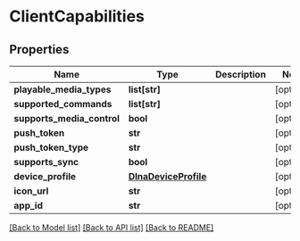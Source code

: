# ClientCapabilities

## Properties
Name | Type | Description | Notes
------------ | ------------- | ------------- | -------------
**playable_media_types** | **list[str]** |  | [optional] 
**supported_commands** | **list[str]** |  | [optional] 
**supports_media_control** | **bool** |  | [optional] 
**push_token** | **str** |  | [optional] 
**push_token_type** | **str** |  | [optional] 
**supports_sync** | **bool** |  | [optional] 
**device_profile** | [**DlnaDeviceProfile**](DlnaDeviceProfile.md) |  | [optional] 
**icon_url** | **str** |  | [optional] 
**app_id** | **str** |  | [optional] 

[[Back to Model list]](../README.md#documentation-for-models) [[Back to API list]](../README.md#documentation-for-api-endpoints) [[Back to README]](../README.md)

